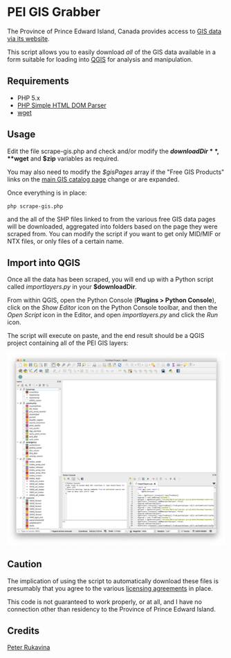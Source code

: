 PEI GIS Grabber
===============

The Province of Prince Edward Island, Canada provides access to [GIS data via its website](http://www.gov.pe.ca/gis/index.php3?number=77543&lang=E).

This script allows you to easily download *all* of the GIS data available in a form suitable for loading into [QGIS](https://www.qgis.org/) for analysis and manipulation.

Requirements
------------

* PHP 5.x
* [PHP Simple HTML DOM Parser](http://simplehtmldom.sourceforge.net/)
* [wget](http://www.gnu.org/s/wget/)

Usage
-----

Edit the file scrape-gis.php and check and/or modify the **$downloadDir**, **$wget** and **$zip** variables as required.

You may also need to modify the *$gisPages* array if the "Free GIS Products" links on the [main GIS catalog page](http://www.gov.pe.ca/gis/index.php3?number=77543&lang=E) change or are expanded.

Once everything is in place:

    php scrape-gis.php

and the all of the SHP files linked to from the various free GIS data pages will be downloaded, aggregated into folders based on the page they were scraped from. You can modify the script if you want to get only MID/MIF or NTX files, or only files of a certain name.

Import into QGIS
----------------

Once all the data has been scraped, you will end up with a Python script called *importlayers.py* in your **$downloadDir**.

From within QGIS, open the Python Console (**Plugins > Python Console**), click on the *Show Editor* icon on the Python Console toolbar, and then the *Open Script* icon in the Editor, and open *importlayers.py* and click the *Run* icon.

The script will execute on paste, and the end result should be a QGIS project containing all of the PEI GIS layers:

![QGIS Screen Shot](images/qgis-screen-shot.png)

Caution
-------

The implication of using the script to automatically download these files is presumably that you agree to the various [licensing agreements](http://www.gov.pe.ca/gis/index.php3?number=77462&lang=E) in place.

This code is not guaranteed to work properly, or at all, and I have no connection other than residency to the Province of Prince Edward Island.

Credits
-------

[Peter Rukavina](https://ruk.ca/)